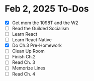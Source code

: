 # Feb 2, 2025 To-Dos
- [x] Get mom the 1098T and the W2
- [ ] Read the Guilded Socialism
- [ ] Learn React
- [ ] Learn React Native
- [x] Do Ch.3 Pre-Homework
- [ ] Clean Up Room
- [ ] Finish Ch.2 
- [ ] Read Ch. 3
- [ ] Memorize Lines 
- [ ] Read Ch. 4
<!--stackedit_data:
eyJoaXN0b3J5IjpbNTQ0MDg2Nzg0LC0xNDU1NjYzNTI4LC0xNT
IwMzcwNDQsLTkyNDIwMTIyOF19
-->